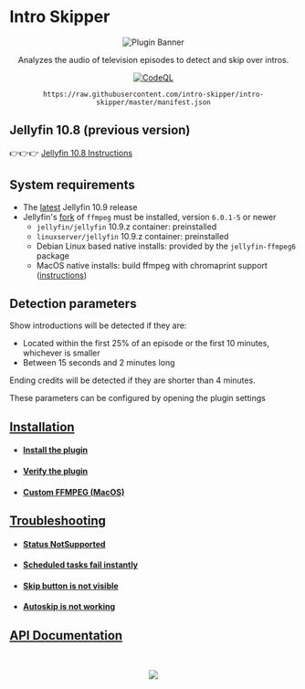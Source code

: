 # Intro Skipper

<div align="center">
    <p>
        <img alt="Plugin Banner" src="https://raw.githubusercontent.com/intro-skipper/intro-skipper/master/images/logo.png" />
    </p>
    <p>
        Analyzes the audio of television episodes to detect and skip over intros.
    </p>

[![CodeQL](https://github.com/intro-skipper/intro-skipper/actions/workflows/codeql.yml/badge.svg)](https://github.com/intro-skipper/intro-skipper/actions/workflows/codeql.yml)

    https://raw.githubusercontent.com/intro-skipper/intro-skipper/master/manifest.json
</div>

## Jellyfin 10.8 (previous version)
👉👉👉 [Jellyfin 10.8 Instructions](https://github.com/intro-skipper/intro-skipper/blob/10.8/README.md)

## System requirements

* The [latest](https://github.com/jellyfin/jellyfin/releases/latest) Jellyfin 10.9 release
* Jellyfin's [fork](https://github.com/jellyfin/jellyfin-ffmpeg) of `ffmpeg` must be installed, version `6.0.1-5` or newer
  * `jellyfin/jellyfin` 10.9.z container: preinstalled
  * `linuxserver/jellyfin` 10.9.z container: preinstalled
  * Debian Linux based native installs: provided by the `jellyfin-ffmpeg6` package
  * MacOS native installs: build ffmpeg with chromaprint support ([instructions](https://github.com/intro-skipper/intro-skipper/wiki/Custom-FFMPEG-(MacOS)))

## Detection parameters

Show introductions will be detected if they are:

* Located within the first 25% of an episode or the first 10 minutes, whichever is smaller
* Between 15 seconds and 2 minutes long

Ending credits will be detected if they are shorter than 4 minutes.

These parameters can be configured by opening the plugin settings

## [Installation](https://github.com/intro-skipper/intro-skipper/wiki/Installation)
- #### [Install the plugin](https://github.com/intro-skipper/intro-skipper/wiki/Installation#step-1-install-the-plugin)
- #### [Verify the plugin](https://github.com/intro-skipper/intro-skipper/wiki/Installation#step-2-verify-the-plugin)
- #### [Custom FFMPEG (MacOS)](https://github.com/intro-skipper/intro-skipper/wiki/Custom-FFMPEG-(MacOS))

## [Troubleshooting](https://github.com/intro-skipper/intro-skipper/wiki/Troubleshooting)
- #### [Status NotSupported](https://github.com/intro-skipper/intro-skipper/wiki/Troubleshooting#status-notsupported)
- #### [Scheduled tasks fail instantly](https://github.com/intro-skipper/intro-skipper/wiki/Troubleshooting#scheduled-tasks-fail-instantly)
- #### [Skip button is not visible](https://github.com/intro-skipper/intro-skipper/wiki/Troubleshooting#skip-button-is-not-visible)
- #### [Autoskip is not working](https://github.com/intro-skipper/intro-skipper/wiki/Troubleshooting#autoskip-is-not-working)

## [API Documentation](https://github.com/intro-skipper/intro-skipper/blob/master/docs/api.md)

<br />
<p align="center">
  <a href="https://discord.gg/AYZ7RJ3BuA"><img src="https://invidget.switchblade.xyz/AYZ7RJ3BuA"></a>
</p>
